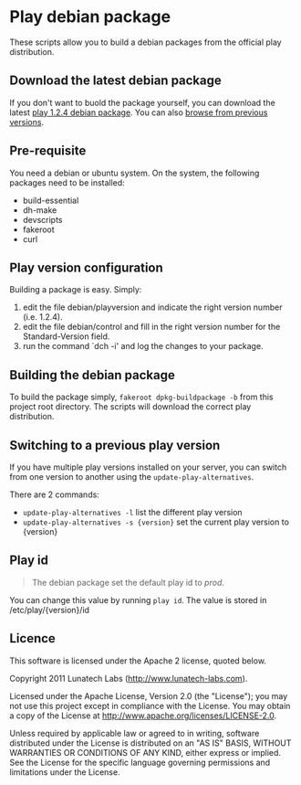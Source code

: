 # Play debian package

These scripts allow you to build a debian packages from the official play distribution.

## Download the latest debian package

If you don't want to buold the package yourself, you can download the latest [play 1.2.4 debian package](https://github.com/downloads/lunatech-labs/play-debian-package/play_1.2.4-1_all.deb). 
You can also [browse from previous versions](https://github.com/lunatech-labs/play-debian-package/downloads).

## Pre-requisite

You need a debian or ubuntu system. On the system, the following packages need to be installed:

 * build-essential 
 * dh-make
 * devscripts
 * fakeroot
 * curl

## Play version configuration

Building a package is easy. Simply:

1. edit the file debian/playversion and indicate the right version number (i.e. 1.2.4). 
1. edit the file debian/control and fill in the right version number for the Standard-Version field.
1. run the command `dch -i' and log the changes to your package.

## Building the debian package

To build the package simply, `fakeroot dpkg-buildpackage -b` from this project root directory. The scripts will download the correct play distribution.

## Switching to a previous play version

If you have multiple play versions installed on your server, you can switch from one version to another using the `update-play-alternatives`. 

There are 2 commands:

 * `update-play-alternatives -l` list the different play version
 * `update-play-alternatives -s {version}` set the current play version to {version}

## Play id

> The debian package set the default play id to *prod*. 

You can change this value by running `play id`. The value is stored in /etc/play/{version}/id

## Licence

This software is licensed under the Apache 2 license, quoted below.

Copyright 2011 Lunatech Labs (http://www.lunatech-labs.com).

Licensed under the Apache License, Version 2.0 (the "License"); you may not use this project except in compliance with the License. You may obtain a copy of the License at http://www.apache.org/licenses/LICENSE-2.0.

Unless required by applicable law or agreed to in writing, software distributed under the License is distributed on an "AS IS" BASIS, WITHOUT WARRANTIES OR CONDITIONS OF ANY KIND, either express or implied. See the License for the specific language governing permissions and limitations under the License.
